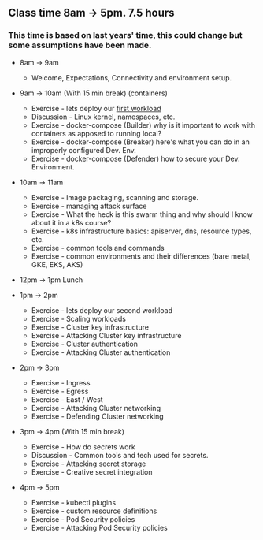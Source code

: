## Class time 8am -> 5pm. 7.5 hours 
### This time is based on last years' time, this could change but some assumptions have been made.


* 8am -> 9am
    * Welcome, Expectations, Connectivity and environment setup.

* 9am -> 10am (With 15 min break) (containers)
	* Exercise - lets deploy our [first workload](../Exercises/Build/FIRSTWORKLOAD.md)
	* Discussion - Linux kernel, namespaces, etc.
	* Exercise - docker-compose (Builder) why is it important to work with containers as apposed to running local?
	* Exercise - docker-compose (Breaker) here's what you can do in an improperly configured Dev. Env.
	* Exercise - docker-compose (Defender) how to secure your Dev. Environment.
	
* 10am -> 11am
	* Exercise - Image packaging, scanning and storage.
	* Exercise - managing attack surface
	* Exercise - What the heck is this swarm thing and why should I know about it in a k8s course?
	* Exercise - k8s infrastructure basics: apiserver, dns, resource types, etc.
	* Exercise - common tools and commands
	* Exercise - common environments and their differences (bare metal, GKE, EKS, AKS)
	
* 12pm -> 1pm Lunch

* 1pm -> 2pm
	* Exercise -  lets deploy our second workload
	* Exercise - Scaling workloads
	* Exercise - Cluster key infrastructure
	* Exercise -  Attacking  Cluster key infrastructure
	* Exercise -  Cluster authentication
	* Exercise - Attacking  Cluster authentication
	
* 2pm -> 3pm
	* Exercise - Ingress
	* Exercise - Egress
	* Exercise - East / West
	* Exercise - Attacking Cluster networking
	* Exercise - Defending Cluster networking
	
* 3pm -> 4pm  (With 15 min break)
	* Exercise - How do secrets work
	* Discussion - Common tools and tech used for secrets.
	* Exercise - Attacking secret storage
	* Exercise - Creative secret integration
	
* 4pm -> 5pm
	* Exercise - kubectl plugins
	* Exercise - custom resource definitions
	* Exercise - Pod Security policies
    * Exercise - Attacking Pod Security policies
